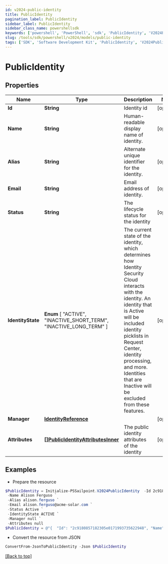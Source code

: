 ```yaml
---
id: v2024-public-identity
title: PublicIdentity
pagination_label: PublicIdentity
sidebar_label: PublicIdentity
sidebar_class_name: powershellsdk
keywords: ['powershell', 'PowerShell', 'sdk', 'PublicIdentity', 'V2024PublicIdentity'] 
slug: /tools/sdk/powershell/v2024/models/public-identity
tags: ['SDK', 'Software Development Kit', 'PublicIdentity', 'V2024PublicIdentity']
---
```



# PublicIdentity

## Properties

Name | Type | Description | Notes
------------ | ------------- | ------------- | -------------
**Id** | **String** | Identity id | [optional] 
**Name** | **String** | Human-readable display name of identity. | [optional] 
**Alias** | **String** | Alternate unique identifier for the identity. | [optional] 
**Email** | **String** | Email address of identity. | [optional] 
**Status** | **String** | The lifecycle status for the identity | [optional] 
**IdentityState** |  **Enum** [  "ACTIVE",    "INACTIVE_SHORT_TERM",    "INACTIVE_LONG_TERM" ] | The current state of the identity, which determines how Identity Security Cloud interacts with the identity. An identity that is Active will be included identity picklists in Request Center, identity processing, and more. Identities that are Inactive will be excluded from these features.  | [optional] 
**Manager** | [**IdentityReference**](identity-reference) |  | [optional] 
**Attributes** | [**[]PublicIdentityAttributesInner**](public-identity-attributes-inner) | The public identity attributes of the identity | [optional] 

## Examples

- Prepare the resource
```powershell
$PublicIdentity = Initialize-PSSailpoint.V2024PublicIdentity  -Id 2c9180857182305e0171993735622948 `
 -Name Alison Ferguso `
 -Alias alison.ferguso `
 -Email alison.ferguso@acme-solar.com `
 -Status Active `
 -IdentityState ACTIVE `
 -Manager null `
 -Attributes null
$PublicIdentity = @"{  "Id": "2c9180857182305e0171993735622948", "Name": "Alison Ferguso", "Alias": "alison.ferguso", "Email": "alison.ferguso@acme-solar.com", "Status": "Active", "IdentityState": "ACTIVE", "Manager": null, "Attributes": null }"@
```

- Convert the resource from JSON
```powershell
ConvertFrom-JsonToPublicIdentity -Json $PublicIdentity
```


[[Back to top]](#) 

